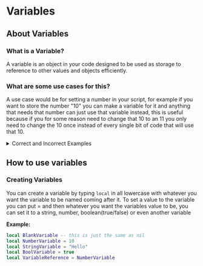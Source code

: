 # Variables

## About Variables

### What is a Variable? 

A variable is an object in your code designed to be used as storage to reference to other values and objects efficiently.

### What are some use cases for this?

A use case would be for setting a number in your script, for example if you want to store the number "10" you can make a variable for it and anything that needs that number can just use that variable instead, this is useful because if you for some reason need to change that 10 to an 11 you only need to change the 10 once instead of every single bit of code that will use that 10.

<details>
<summary>Correct and Incorrect Examples</summary>

please note i dont expect you to understand any of the code in here, its just an example

**Correct**
```lua
-- Code Purpose:
-- Add 1 to CurrentNumber variable until CurrentNumber is not less than ComparedNumber

local CurrentNumber = 0
local ComparedNumber = 10
-- code below can use this variable, code above variable cant use it

while ComparedNumber < CurrentNumber do
    CurrentNumber += 1 -- this is the same as doing CurrentNumber = CurrentNumber + 1
    print(CurrentNumber, ComparedNumber)
    task.wait(0.5)
end
```

**Incorrect**
```lua
-- this code will not use any variables for the logic which will
-- make it a lot harder to read and make it look messy

-- Code Purpose:
-- Loop through table and pring all the values until Index is
-- Greater than 10

local TestTable = {
1,2,3,4,5,6,7,8,9,10,11,12,13
}

for Index, Value in TestTable do
    print(Index)
    if Index > 10 then return end -- exits the loop if index is above 10
end
```
</details>


## How to use variables

### Creating Variables

You can create a variable by typing `local` in all lowercase with whatever you want the variable to be named coming after it.
To set a value to the variable you can put = and then whatever you want the variables value to be, you can set it to a string, number, boolean(true/false) or even another variable

**Example:**
```lua
local BlankVariable -- this is just the same as nil
local NumberVariable = 10
local StringVariable = "Hello"
local BoolVariable = true
local VariableReference = NumberVariable
```

